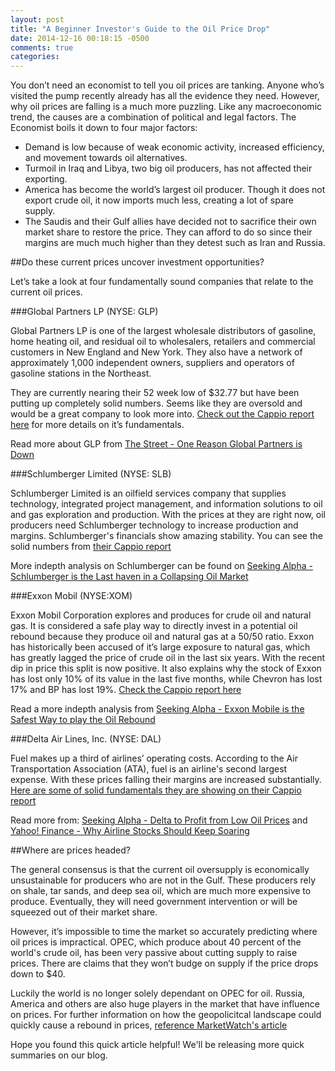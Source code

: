 ```yaml
---
layout: post
title: "A Beginner Investor's Guide to the Oil Price Drop"
date: 2014-12-16 00:18:15 -0500
comments: true
categories: 
---
```


You don’t need an economist to tell you oil prices are tanking. Anyone who’s visited the pump recently already has all the evidence they need. However, why oil prices are falling is a much more puzzling. Like any macroeconomic trend, the causes are a combination of political and legal factors. The Economist boils it down to four major factors:

* Demand is low because of weak economic activity, increased efficiency, and movement towards oil alternatives. 
* Turmoil in Iraq and Libya, two big oil producers, has not affected their exporting. 
* America has become the world’s largest oil producer. Though it does not export crude oil, it now imports much less, creating a lot of spare supply.
* The Saudis and their Gulf allies have decided not to sacrifice their own market share to restore the price. They can afford to do so since their margins are much much higher than they detest such as Iran and Russia.

##Do these current prices uncover investment opportunities? 

Let’s take a look at four fundamentally sound companies that relate to the current oil prices.

###Global Partners LP (NYSE: GLP)
 
Global Partners LP is one of the largest wholesale distributors of gasoline, home heating oil, and residual oil to wholesalers, retailers and commercial customers in New England and New York. They also have a network of approximately 1,000 independent owners, suppliers and operators of gasoline stations in the Northeast. 

They are currently nearing their 52 week low of $32.77 but have been putting up completely solid numbers. Seems like they are oversold and would be a great company to look more into. [Check out the Cappio report here](http://www.capp.io/queries/new?query=GLP) for more details on it’s fundamentals.

Read more about GLP from [The Street - One Reason Global Partners is Down](http://www.thestreet.com/story/12976330/1/one-reason-global-partners-glp-stock-is-down-today.html)

###Schlumberger Limited (NYSE: SLB)

Schlumberger Limited is an oilfield services company that supplies technology, integrated project management, and information solutions to oil and gas exploration and production. With the prices at they are right now, oil producers need Schlumberger technology to increase production and margins. Schlumberger's financials show amazing stability. You can see the solid numbers from [their Cappio report](http://www.capp.io/queries/new?query=SLB)

More indepth analysis on Schlumberger can be found on [Seeking Alpha - Schlumberger is the Last haven in a Collapsing Oil Market](http://seekingalpha.com/article/2720905-schlumberger-is-the-last-haven-in-a-collapsing-oil-market)

###Exxon Mobil (NYSE:XOM)

Exxon Mobil Corporation explores and produces for crude oil and natural gas. It is considered a safe play way to directly invest in a potential oil rebound because they produce oil and natural gas at a 50/50 ratio. Exxon has historically been accused of it’s large exposure to natural gas, which has greatly lagged the price of crude oil in the last six years. With the recent dip in price this split is now positive. It also explains why the stock of Exxon has lost only 10% of its value in the last five months, while Chevron has lost 17% and BP has lost 19%. [Check the Cappio report here](http://www.capp.io/queries/new?query=xom)

Read a more indepth analysis from [Seeking Alpha - Exxon Mobile is the Safest Way to play the Oil Rebound](http://seekingalpha.com/article/2749565-exxonmobil-the-safest-way-to-play-the-oil-rebound)

###Delta Air Lines, Inc. (NYSE: DAL)

Fuel makes up a third of airlines’ operating costs. According to the Air Transportation Association (ATA), fuel is an airline's second largest expense. With these prices falling their margins are increased substantially. [Here are some of solid fundamentals they are showing on their Cappio report](http://www.capp.io/queries/new?query=dal)

Read more from: [Seeking Alpha - Delta to Profit from Low Oil Prices](http://seekingalpha.com/article/2661305-delta-air-lines-to-profit-from-low-oil-price) and [Yahoo! Finance - Why Airline Stocks Should Keep Soaring](http://finance.yahoo.com/blogs/talking-numbers/cleared-for-takeoff--why-airline-stocks-should-keep-soaring-204133931.html)

##Where are prices headed?

The general consensus is that the current oil oversupply is economically unsustainable for producers who are not in the Gulf. These producers rely on shale, tar sands, and deep sea oil, which are much more expensive to produce. Eventually, they will need government intervention or will be squeezed out of their market share. 

However, it’s impossible to time the market so accurately predicting where oil prices is impractical. OPEC, which produce about 40 percent of the world's crude oil, has been very passive about cutting supply to raise prices. There are claims that they won’t budge on supply if the price drops down to $40. 

Luckily the world is no longer solely dependant on OPEC for oil. Russia, America and others are also huge players in the market that have influence on prices. For further information on how the geopolicitcal landscape could quickly cause a rebound in prices, [reference MarketWatch's article](http://www.marketwatch.com/story/three-scenarios-that-result-in-a-rebound-for-oil-2014-12-15)

Hope you found this quick article helpful! We'll be releasing more quick summaries on our blog.